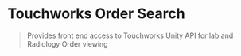 # Touchworks Order Search
> Provides front end access to Touchworks Unity API for lab and Radiology Order viewing
